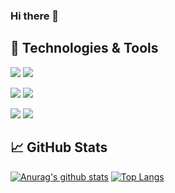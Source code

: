 ### Hi there 👋

<!--
**ChouTingHsiao/ChouTingHsiao** is a ✨ _special_ ✨ repository because its `README.md` (this file) appears on your GitHub profile.

Here are some ideas to get you started:

- 🔭 I’m currently working on ...
- 🌱 I’m currently learning ...
- 👯 I’m looking to collaborate on ...
- 🤔 I’m looking for help with ...
- 💬 Ask me about ...
- 📫 How to reach me: ...
- 😄 Pronouns: ...
- ⚡ Fun fact: ...
-->
## 🔧 Technologies & Tools 

![](https://img.shields.io/badge/OS-Linux-informational?style=flat&logo=linux&logoColor=white&color=2bbc8a)
![](https://img.shields.io/badge/OS-Windows-informational?style=flat&logo=windows&logoColor=00adef&color=2bbc8a)


![](https://img.shields.io/badge/Code-JavaScript-informational?style=flat&logo=javascript&logoColor=efd81d&color=2bbc8a)
![](https://img.shields.io/badge/Code-Csharp-informational?style=flat&logo=C-Sharp&logoColor=green&color=2bbc8a)

![](https://img.shields.io/badge/tool-VisualStudioCode-informational?style=flat&logo=visual-studio-code&logoColor=23a7f2&color=2bbc8a)
![](https://img.shields.io/badge/tool-VisualStudio-informational?style=flat&logo=visual-studio&logoColor=bb8bf3&color=2bbc8a)

## &#x1f4c8; GitHub Stats
[![Anurag's github stats](https://github-readme-stats.vercel.app/api?username=ChouTingHsiao&theme=vue&show_icons=true&hide=contribs)](https://github.com/anuraghazra/github-readme-stats)
[![Top Langs](https://github-readme-stats.vercel.app/api/top-langs/?username=ChouTingHsiao&theme=vue&layout=compact)](https://github.com/anuraghazra/github-readme-stats)
